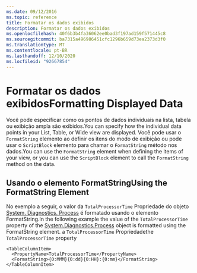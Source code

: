 ```yaml
---
ms.date: 09/12/2016
ms.topic: reference
title: Formatar os dados exibidos
description: Formatar os dados exibidos
ms.openlocfilehash: 40f6b3b4fa36062ee0bad3f197ad159f571445c8
ms.sourcegitcommit: ba7315a496986451cfc1296b659d73ea2373d3f0
ms.translationtype: MT
ms.contentlocale: pt-BR
ms.lasthandoff: 12/10/2020
ms.locfileid: "92667854"
---
```

# <a name="formatting-displayed-data"></a><span data-ttu-id="e8fc7-103">Formatar os dados exibidos</span><span class="sxs-lookup"><span data-stu-id="e8fc7-103">Formatting Displayed Data</span></span>

<span data-ttu-id="e8fc7-104">Você pode especificar como os pontos de dados individuais na lista, tabela ou exibição ampla são exibidos.</span><span class="sxs-lookup"><span data-stu-id="e8fc7-104">You can specify how the individual data points in your List, Table, or Wide view are displayed.</span></span> <span data-ttu-id="e8fc7-105">Você pode usar o `FormatString` elemento ao definir os itens do modo de exibição ou pode usar o `ScriptBlock` elemento para chamar o `FormatString` método nos dados.</span><span class="sxs-lookup"><span data-stu-id="e8fc7-105">You can use the `FormatString` element when defining the items of your view, or you can use the `ScriptBlock` element to call the `FormatString` method on the data.</span></span>

## <a name="using-the-formatstring-element"></a><span data-ttu-id="e8fc7-106">Usando o elemento FormatString</span><span class="sxs-lookup"><span data-stu-id="e8fc7-106">Using the FormatString Element</span></span>

<span data-ttu-id="e8fc7-107">No exemplo a seguir, o valor da `TotalProcessorTime` Propriedade do objeto [System. Diagnostics. Process](/dotnet/api/System.Diagnostics.Process) é formatado usando o elemento FormatString.</span><span class="sxs-lookup"><span data-stu-id="e8fc7-107">In the following example the value of the `TotalProcessorTime` property of the [System.Diagnostics.Process](/dotnet/api/System.Diagnostics.Process) object is formatted using the FormatString element.</span></span> <span data-ttu-id="e8fc7-108">a `TotalProcessorTime` Propriedade</span><span class="sxs-lookup"><span data-stu-id="e8fc7-108">the `TotalProcessorTime` property</span></span>

```
<TableColumnItem>
  <PropertyName>TotalProcessorTime</PropertyName>
  <FormatString>{0:MMM}{0:dd}{0:HH}:{0:mm}</FormatString>
</TableColumnItem>
```
